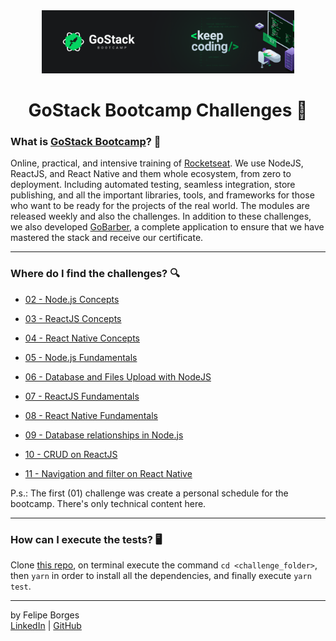 <div align="center">
	<a href="https://rocketseat.com.br/gostack" target="_blank">
		<img src="/.github/gostackimg.png" alt="Logo" style="max-width:80%"/>
	</a>
</div>

<div align="center">
	<h1>GoStack Bootcamp Challenges 💾</h1>
</div>

### What is <a href="https://rocketseat.com.br/gostack" target="_blank">GoStack Bootcamp</a>? 🚀
Online, practical, and intensive training of [Rocketseat](https://rocketseat.com.br/). We use NodeJS, ReactJS, and React Native and them whole ecosystem, from zero to deployment. Including automated testing, seamless integration, store publishing, and all the important libraries, tools, and frameworks for those who want to be ready for the projects of the real world. The modules are released weekly and also the challenges. In addition to these challenges, we also developed [GoBarber](https://github.com/felipejsborges/gobarber), a complete application to ensure that we have mastered the stack and receive our certificate.
<hr>

### Where do I find the challenges? 🔍
- [02 - Node.js Concepts](/02_nodejs_concepts)

- [03 - ReactJS Concepts](/03_reactjs_concepts)

- [04 - React Native Concepts](/04_react_native_concepts)

- [05 - Node.js Fundamentals](/05_nodejs_fundamentals)

- [06 - Database and Files Upload with NodeJS](/06_db_and_files_upload)

- [07 - ReactJS Fundamentals](/07_reactjs_fundamentals)

- [08 - React Native Fundamentals](/08_react_native_fundamentals)

- [09 - Database relationships in Node.js](/09_database_relationships)

- [10 - CRUD on ReactJS](/10_reactjs_crud)

- [11 - Navigation and filter on React Native](/11_react_native_navigation_and_filters)

P.s.: The first (01) challenge was create a personal schedule for the bootcamp. There's only technical content here.
<hr>

### How can I execute the tests? 🖥
Clone [this repo](https://github.com/felipejsborges/gostack_bootcamp_challenges), on terminal execute the command `cd <challenge_folder>`, then `yarn` in order to install all the dependencies, and finally execute `yarn test`.
<hr>

by Felipe Borges<br>
[LinkedIn](https://www.linkedin.com/in/felipejsborges) | [GitHub](https://github.com/felipejsborges)
